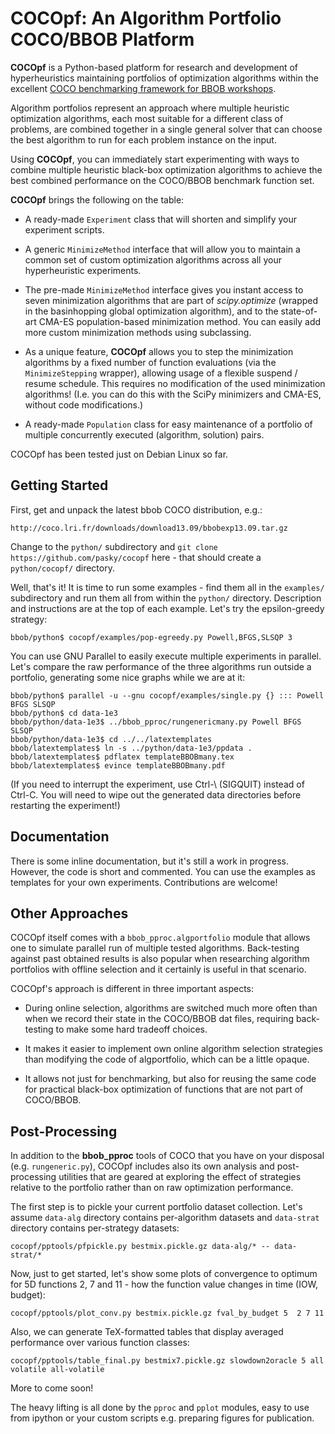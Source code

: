 COCOpf: An Algorithm Portfolio COCO/BBOB Platform
=================================================

**COCOpf** is a Python-based platform for research and development of
hyperheuristics maintaining portfolios of optimization algorithms within
the excellent [COCO benchmarking framework for BBOB workshops](http://coco.gforge.inria.fr/doku.php).

Algorithm portfolios represent an approach where multiple heuristic
optimization algorithms, each most suitable for a different class of
problems, are combined together in a single general solver that can
choose the best algorithm to run for each problem instance on the input.

Using **COCOpf**, you can immediately start experimenting with ways to
combine multiple heuristic black-box optimization algorithms to achieve
the best combined performance on the COCO/BBOB benchmark function set.

**COCOpf** brings the following on the table:

  * A ready-made ``Experiment`` class that will shorten and simplify your
    experiment scripts.

  * A generic ``MinimizeMethod`` interface that will allow you to maintain
    a common set of custom optimization algorithms across all your
    hyperheuristic experiments.

  * The pre-made ``MinimizeMethod`` interface gives you instant access to
    seven minimization algorithms that are part of *scipy.optimize*
    (wrapped in the basinhopping global optimization algorithm),
    and to the state-of-art CMA-ES population-based minimization method.
    You can easily add more custom minimization methods using subclassing.

  * As a unique feature, **COCOpf** allows you to step the minimization
    algorithms by a fixed number of function evaluations (via the
    ``MinimizeStepping`` wrapper), allowing usage of a flexible suspend
    / resume schedule.  This requires no modification of the used
    minimization algorithms!  (I.e. you can do this with the SciPy
    minimizers and CMA-ES, without code modifications.)

  * A ready-made ``Population`` class for easy maintenance of a portfolio
    of multiple concurrently executed (algorithm, solution) pairs.

COCOpf has been tested just on Debian Linux so far.


Getting Started
---------------

First, get and unpack the latest bbob COCO distribution, e.g.:

	http://coco.lri.fr/downloads/download13.09/bbobexp13.09.tar.gz

Change to the ``python/`` subdirectory and ``git clone
https://github.com/pasky/cocopf`` here - that should
create a ``python/cocopf/`` directory.

Well, that's it!  It is time to run some examples - find them all
in the ``examples/`` subdirectory and run them all from within the
``python/`` directory.  Description and instructions are at the
top of each example.  Let's try the epsilon-greedy strategy:

	bbob/python$ cocopf/examples/pop-egreedy.py Powell,BFGS,SLSQP 3

You can use GNU Parallel to easily execute multiple experiments in
parallel.  Let's compare the raw performance of the three algorithms
run outside a portfolio, generating some nice graphs while we are at it:

	bbob/python$ parallel -u --gnu cocopf/examples/single.py {} ::: Powell BFGS SLSQP
	bbob/python$ cd data-1e3
	bbob/python/data-1e3$ ../bbob_pproc/rungenericmany.py Powell BFGS SLSQP
	bbob/python/data-1e3$ cd ../../latextemplates
	bbob/latextemplates$ ln -s ../python/data-1e3/ppdata .
	bbob/latextemplates$ pdflatex templateBBOBmany.tex
	bbob/latextemplates$ evince templateBBOBmany.pdf

(If you need to interrupt the experiment, use Ctrl-\ (SIGQUIT) instead
of Ctrl-C.  You will need to wipe out the generated data directories
before restarting the experiment!)


Documentation
-------------

There is some inline documentation, but it's still a work in progress.
However, the code is short and commented.  You can use the examples
as templates for your own experiments.  Contributions are welcome!


Other Approaches
----------------

COCOpf itself comes with a ``bbob_pproc.algportfolio`` module that allows
one to simulate parallel run of multiple tested algorithms.  Back-testing
against past obtained results is also popular when researching algorithm
portfolios with offline selection and it certainly is useful in that
scenario.

COCOpf's approach is different in three important aspects:

  * During online selection, algorithms are switched much more often
    than when we record their state in the COCO/BBOB dat files, requiring
    back-testing to make some hard tradeoff choices.

  * It makes it easier to implement own online algorithm selection
    strategies than modifying the code of algportfolio, which can be
    a little opaque.

  * It allows not just for benchmarking, but also for reusing
    the same code for practical black-box optimization of functions
    that are not part of COCO/BBOB.


Post-Processing
---------------

In addition to the **bbob_pproc** tools of COCO that you have on your
disposal (e.g. ``rungeneric.py``), COCOpf includes also its own
analysis and post-processing utilities that are geared at exploring
the effect of strategies relative to the portfolio rather than on
raw optimization performance.

The first step is to pickle your current portfolio dataset collection.
Let's assume ``data-alg`` directory contains per-algorithm datasets
and ``data-strat`` directory contains per-strategy datasets:

	cocopf/pptools/pfpickle.py bestmix.pickle.gz data-alg/* -- data-strat/*

Now, just to get started, let's show some plots of convergence
to optimum for 5D functions 2, 7 and 11 - how the function value
changes in time (IOW, budget):

	cocopf/pptools/plot_conv.py bestmix.pickle.gz fval_by_budget 5  2 7 11

Also, we can generate TeX-formatted tables that display averaged
performance over various function classes:

	cocopf/pptools/table_final.py bestmix7.pickle.gz slowdown2oracle 5 all volatile all-volatile

More to come soon!

The heavy lifting is all done by the ``pproc`` and ``pplot`` modules,
easy to use from ipython or your custom scripts e.g. preparing
figures for publication.
